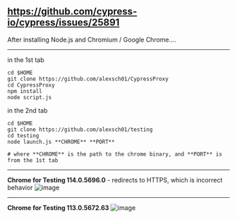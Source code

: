 https://github.com/cypress-io/cypress/issues/25891
---

After installing Node.js and Chromium / Google Chrome....

---

in the 1st tab

```
cd $HOME
git clone https://github.com/alexsch01/CypressProxy
cd CypressProxy
npm install
node script.js
```

in the 2nd tab

```
cd $HOME
git clone https://github.com/alexsch01/testing
cd testing
node launch.js **CHROME** **PORT**

# where **CHROME** is the path to the chrome binary, and **PORT** is from the 1st tab
```

---

**Chrome for Testing 114.0.5696.0** - redirects to HTTPS, which is incorrect behavior
![image](https://github.com/alexsch01/testing/assets/5721147/e0e668cd-d407-44d5-aeb9-79485997163e)

---

**Chrome for Testing 113.0.5672.63**
![image](https://github.com/alexsch01/testing/assets/5721147/fbbb3c5b-e065-4256-b43f-c470108ae175)

